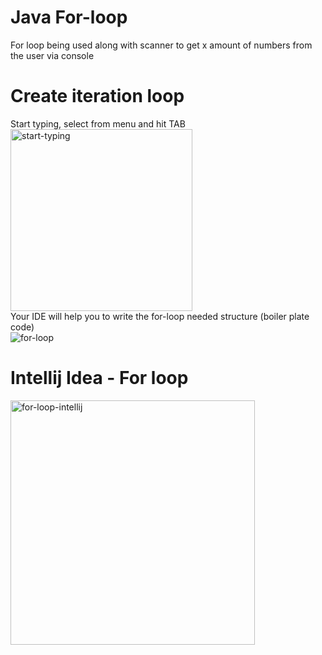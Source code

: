 # Java For-loop
For loop being used along with scanner to get x amount of numbers from the user via console
# Create iteration loop
Start typing, select from menu and hit TAB<br>
<img width="291" alt="start-typing" src="https://github.com/danielurra/java-for-loop/assets/51704179/8d80fd7e-5c69-4360-8a35-db24f13d1885"><br>
Your IDE will help you to write the for-loop needed structure (boiler plate code)<br>
![for-loop](https://github.com/danielurra/java-for-loop/assets/51704179/f67abd41-3915-443c-b04e-262d3d036b19)<br>
# Intellij Idea - For loop
<img width="391" alt="for-loop-intellij" src="https://github.com/danielurra/java-for-loop/assets/51704179/68829686-c7d5-4a6a-ac93-9e9706c8a9cb"><br>

